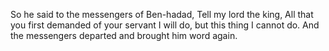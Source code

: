 So he said to the messengers of Ben-hadad, Tell my lord the king, All that you first demanded of your servant I will do, but this thing I cannot do. And the messengers departed and brought him word again.
